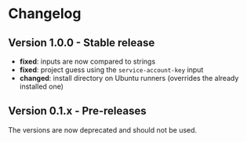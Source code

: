 # Changelog

## Version 1.0.0 - Stable release
- **fixed**: inputs are now compared to strings
- **fixed**: project guess using the `service-account-key` input
- **changed**: install directory on Ubuntu runners (overrides the already installed one)

## Version 0.1.x - Pre-releases
The versions are now deprecated and should not be used.
